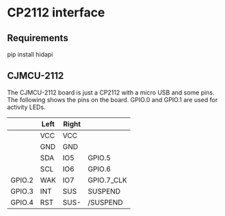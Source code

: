 # CP2112 interface

## Requirements
pip install hidapi

## CJMCU-2112
The CJMCU-2112 board is just a CP2112 with a micro USB and some pins. The following shows the pins on the board. GPIO.0 and GPIO.1 are used for activity LEDs.

|      |Left|Right|          |
|------|----|-----|----------|
|      |VCC |VCC  |          |
|      |GND |GND  |          |
|      |SDA |IO5  |GPIO.5    |
|      |SCL |IO6  |GPIO.6    |
|GPIO.2|WAK |IO7  |GPIO.7_CLK|
|GPIO.3|INT |SUS  |SUSPEND   |
|GPIO.4|RST |SUS- |/SUSPEND  |

